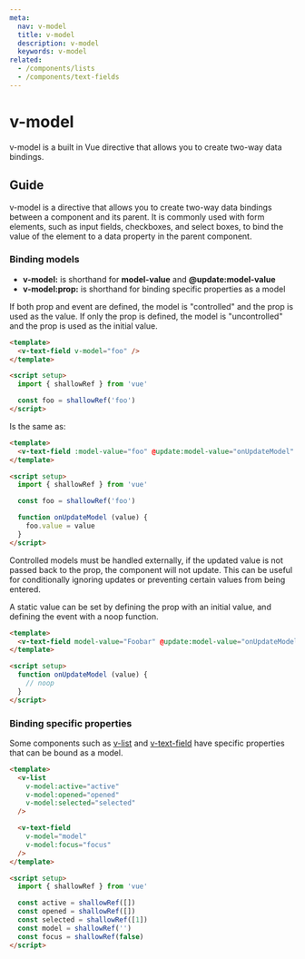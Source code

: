```yaml
---
meta:
  nav: v-model
  title: v-model
  description: v-model
  keywords: v-model
related:
  - /components/lists
  - /components/text-fields
---
```


# v-model

v-model is a built in Vue directive that allows you to create two-way data bindings.

<PageFeatures />

<PromotedEntry />

## Guide

v-model is a directive that allows you to create two-way data bindings between a component and its parent. It is commonly used with form elements, such as input fields, checkboxes, and select boxes, to bind the value of the element to a data property in the parent component.

### Binding models

- **v-model:** is shorthand for **model-value** and **@update:model-value**
- **v-model:prop:** is shorthand for binding specific properties as a model

If both prop and event are defined, the model is "controlled" and the prop is used as the value. If only the prop is defined, the model is "uncontrolled" and the prop is used as the initial value.

```html
<template>
  <v-text-field v-model="foo" />
</template>

<script setup>
  import { shallowRef } from 'vue'

  const foo = shallowRef('foo')
</script>
```

Is the same as:

```html
<template>
  <v-text-field :model-value="foo" @update:model-value="onUpdateModel" />
</template>

<script setup>
  import { shallowRef } from 'vue'

  const foo = shallowRef('foo')

  function onUpdateModel (value) {
    foo.value = value
  }
</script>
```

Controlled models must be handled externally, if the updated value is not passed back to the prop, the component will not update. This can be useful for conditionally ignoring updates or preventing certain values from being entered.

A static value can be set by defining the prop with an initial value, and defining the event with a noop function.

```html
<template>
  <v-text-field model-value="Foobar" @update:model-value="onUpdateModel" />
</template>

<script setup>
  function onUpdateModel (value) {
    // noop
  }
</script>
```

### Binding specific properties

Some components such as [v-list](/components/lists/) and [v-text-field](/components/text-fields/) have specific properties that can be bound as a model.

```html
<template>
  <v-list
    v-model:active="active"
    v-model:opened="opened"
    v-model:selected="selected"
  />

  <v-text-field
    v-model="model"
    v-model:focus="focus"
  />
</template>

<script setup>
  import { shallowRef } from 'vue'

  const active = shallowRef([])
  const opened = shallowRef([])
  const selected = shallowRef([1])
  const model = shallowRef('')
  const focus = shallowRef(false)
</script>
```
